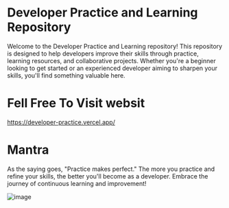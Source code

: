 # Developer Practice and Learning Repository
Welcome to the Developer Practice and Learning repository! This repository is designed to help developers improve their skills through practice, learning resources, and collaborative projects. Whether you're a 
beginner looking to get started or an experienced developer aiming to sharpen your skills, you'll find something valuable here.

# Fell Free To Visit websit
https://developer-practice.vercel.app/


# Mantra
As the saying goes, "Practice makes perfect." The more you practice and refine your skills, the better you'll become as a developer. Embrace the journey of continuous learning and improvement!

![image](https://github.com/user-attachments/assets/6a23fafd-6009-4f7a-b86f-8d8ae635ad56)
